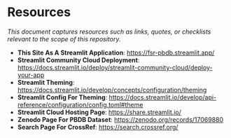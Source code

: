 # Resources

_This document captures resources such as links, quotes, or checklists relevant to the scope of this repository._


* __This Site As A Streamlit Application__: <https://fsr-pbdb.streamlit.app/>
* __Streamlit Community Cloud Deployment__: <https://docs.streamlit.io/deploy/streamlit-community-cloud/deploy-your-app>
* __Streamlit Theming__: <https://docs.streamlit.io/develop/concepts/configuration/theming>
* __Streamlit Config For Theming__: <https://docs.streamlit.io/develop/api-reference/configuration/config.toml#theme>
* __Streamlit Cloud Hosting Page__: <https://share.streamlit.io/>
* __Zenodo Page For PBDB Dataset__: <https://zenodo.org/records/17069880>
* __Search Page For CrossRef__: <https://search.crossref.org/>
